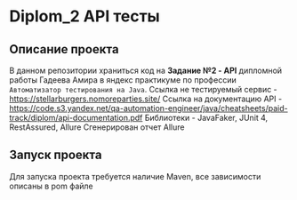 ﻿# Diplom_2 API тесты
## Описание проекта
В данном репозитории храниться код на __Задание №2 - API__ дипломной работы Гадеева Амира в яндекс практикуме по профессии `Автоматизатор тестирования на Java`.
Ссылка не тестируемый сервис - https://stellarburgers.nomoreparties.site/
Ссылка на документацию API - https://code.s3.yandex.net/qa-automation-engineer/java/cheatsheets/paid-track/diplom/api-documentation.pdf
Библиотеки - JavaFaker, JUnit 4, RestAssured, Allure
Сгенерирован отчет Allure
## Запуск проекта
Для запуска проекта требуется наличие Maven, все зависимости описаны в pom файле
